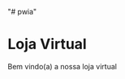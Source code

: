 "# pwia"  
<!DOCTYPE html>
<html lang="en">
<head>
    <meta charset="UTF-8">
    <meta http-equiv="X-UA-Compatible" content="IE=edge">
    <meta name="viewport" content="width=device-width, initial-scale=1.0">
    <title>Projeto PW</title>
</head>
<body>
    <h1>Loja Virtual</h1>
<p>Bem vindo(a) a nossa loja virtual</p>
</body>
</html>